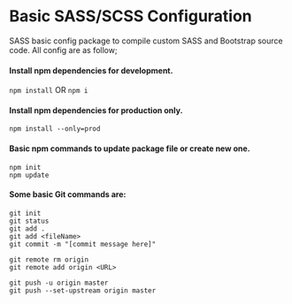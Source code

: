 # Basic SASS/SCSS Configuration

SASS basic config package to compile custom SASS and Bootstrap source code. All config are as follow;

#### Install npm dependencies for development.

`npm install`
OR
`npm i`

#### Install npm dependencies for production only.

`npm install --only=prod`

#### Basic npm commands to update package file or create new one.

```
npm init
npm update
```

#### Some basic Git commands are:

```
git init
git status
git add .
git add <fileName>
git commit -m "[commit message here]"

git remote rm origin
git remote add origin <URL>

git push -u origin master
git push --set-upstream origin master
```
